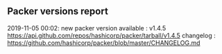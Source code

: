 ## Packer versions report

2019-11-05 00:02: new packer version available : v1.4.5 https://api.github.com/repos/hashicorp/packer/tarball/v1.4.5 changelog : https://github.com/hashicorp/packer/blob/master/CHANGELOG.md

